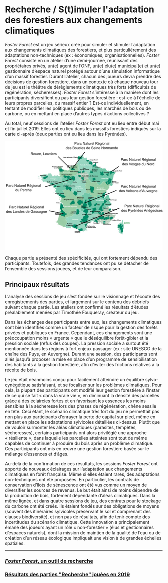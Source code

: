 # Recherche / S(t)imuler l'adaptation des forestiers aux changements climatiques

*Foster Forest* est un jeu sérieux créé pour simuler et stimuler l’adaptation aux changements climatiques des forestiers, et plus particulièrement des adaptations non-techniques (ex : économiques, organisationnelles). *Foster Forest* consiste en un atelier d’une demi-journée, réunissant des propriétaires privés, un(e) agent de l’ONF, un(e) élu(e) municipal(e) et un(e) gestionnaire d’espace naturel protégé autour d’une simulation informatique d’un massif forestier. Durant l’atelier, chacun des joueurs devra prendre des décisions de gestion forestière, dans un contexte où chaque nouveau tour de jeu est le théâtre de dérèglements climatiques très forts (difficultés de régénération, sécheresses). *Foster Forest* s’intéresse à la manière dont les participants diversifient ou pas leur gestion forestière : est-ce à l’échelle de leurs propres parcelles, du massif entier ? Est-ce individuellement, en tentant de modifier les politiques publiques, les marchés de bois ou de carbone, ou en mettant en place d’autres types d’actions collectives ?

Au total, neuf sessions de l’atelier *Foster Forest* ont eu lieu entre début mai et fin juillet 2019. Elles ont eu lieu dans les massifs forestiers indiqués sur la carte ci-après (deux parties ont eu lieu dans les Pyrénées).


![Foster-Forest_Retours_Carte](https://github.com/timotheefouqueray/fosterforest/blob/master/recherche/Foster-Forest_Retours_Carte.png)


Chaque partie a présenté des spécificités, qui ont fortement dépendu des participants. Toutefois, des grandes tendances ont pu se détacher de l’ensemble des sessions jouées, et de leur comparaison.

## Principaux résultats

L’analyse des sessions de jeu s’est fondée sur le visionnage et l’écoute des enregistrements des parties, et largement sur le contenu des débriefs suivant chaque partie. Les ateliers ont confirmé les résultats d’études préalablement menées par Timothée Fouqueray, créateur du jeu.

Dans les échanges des participants entre eux, les changements climatiques sont bien identifiés comme un facteur de risque pour la gestion des forêts privées et publiques en France. Cependant, ces changements sont une préoccupation moins « urgente » que le déséquilibre forêt-gibier et la pression sociale (refus des coupes). La pression sociale a surtout été mentionnée dans les régions à fort enjeux paysager (ex : site UNESCO de la chaîne des Puys, en Auvergne). Durant une session, des participants sont allés jusqu’à proposer la mise en place d’un programme de sensibilisation des habitants à la gestion forestière, afin d’éviter des frictions relatives à la récolte de bois.

Le jeu était néanmoins conçu pour facilement atteindre un équilibre sylvo-cynégétique satisfaisant, et se focaliser sur les problèmes climatiques. Pour cela, la plupart des participants ont modifié leur gestion forestière à l’instar de ce qui se fait « dans la vraie vie », en diminuant la densité des parcelles grâce à des éclaircies fortes et en favorisant les essences les moins sensibles à la sécheresse lors des phases de régénération, chêne sessile en tête. Ceci étant, le scénario climatique très fort du jeu ne permettait pas non plus aux participants d’enrayer la perte de capital sur pied, même en mettant en place les adaptations sylvicoles détaillées ci-dessus. Plutôt que de vouloir surmonter les aléas climatiques (parasites, tempêtes, sécheresses), certains participants ont alors privilégié une approche « résiliente », dans laquelle les parcelles atteintes sont tout de même capables de continuer à produire du bois après un problème climatique. Ces participants ont mis en œuvre une gestion forestière basée sur le mélange d’essences et d’âges.

Au-delà de la confirmation de ces résultats, les sessions *Foster Forest* ont apporté de nouveaux éclairages sur l’adaptation aux changements climatiques en forêt française. Même si elles étaient rares, des adaptations non-techniques ont été proposées. En particulier, les contrats de conservation d’îlots de sénescence ont été vus comme un moyen de diversifier les sources de revenus. Le but était ainsi de moins dépendre de la production de bois, fortement dépendante d’aléas climatiques. Dans la même lignée, et dans quatre sessions de jeu, des contrats pour le stockage du carbone ont été créés. Ils étaient fondés sur des obligations de moyens (souvent des itinéraires sylvicoles préservant le sol et comprenant des clauses biodiversité), et non pas de résultats, afin de tenir compte des incertitudes du scénario climatique. Cette innovation a principalement émané des joueurs ayant un rôle « non-forestier » (élus et gestionnaires d’espaces naturels), dont la mission de maintien de la qualité de l’eau ou de création d’un réseau écologique impliquait une vision à de grandes échelles spatiales.


* * *

### [_Foster Forest_, un outil de recherche](https://timotheefouqueray.github.io/fosterforest/recherche/objectif-results)

### [Résultats des parties "Recherche" jouées en 2019](https://timotheefouqueray.github.io/fosterforest/recherche/results-quelques-mots)
